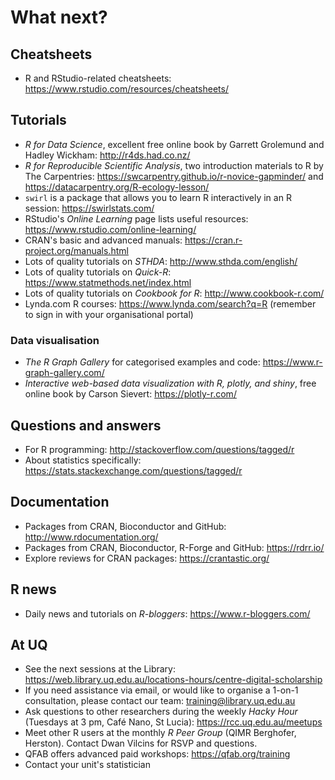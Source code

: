 # What next?

## Cheatsheets

* R and RStudio-related cheatsheets: https://www.rstudio.com/resources/cheatsheets/

## Tutorials

* _R for Data Science_, excellent free online book by Garrett Grolemund and Hadley Wickham: http://r4ds.had.co.nz/
* _R for Reproducible Scientific Analysis_, two introduction materials to R by The Carpentries: https://swcarpentry.github.io/r-novice-gapminder/ and https://datacarpentry.org/R-ecology-lesson/
* `swirl` is a package that allows you to learn R interactively in an R session: https://swirlstats.com/
* RStudio's _Online Learning_ page lists useful resources: https://www.rstudio.com/online-learning/
* CRAN's basic and advanced manuals: https://cran.r-project.org/manuals.html
* Lots of quality tutorials on _STHDA_: http://www.sthda.com/english/
* Lots of quality tutorials on _Quick-R_: https://www.statmethods.net/index.html
* Lots of quality tutorials on _Cookbook for R_: http://www.cookbook-r.com/
* Lynda.com R courses: https://www.lynda.com/search?q=R (remember to sign in with your organisational portal)

### Data visualisation

* _The R Graph Gallery_ for categorised examples and code: https://www.r-graph-gallery.com/
* _Interactive web-based data visualization with R, plotly, and shiny_, free online book by Carson Sievert: https://plotly-r.com/

## Questions and answers

* For R programming: http://stackoverflow.com/questions/tagged/r
* About statistics specifically: https://stats.stackexchange.com/questions/tagged/r

## Documentation

* Packages from CRAN, Bioconductor and GitHub: http://www.rdocumentation.org/
* Packages from CRAN, Bioconductor, R-Forge and GitHub: https://rdrr.io/
* Explore reviews for CRAN packages: https://crantastic.org/

## R news

* Daily news and tutorials on _R-bloggers_: https://www.r-bloggers.com/

## At UQ

* See the next sessions at the Library: https://web.library.uq.edu.au/locations-hours/centre-digital-scholarship
* If you need assistance via email, or would like to organise a 1-on-1 consultation, please contact our team: training@library.uq.edu.au
* Ask questions to other researchers during the weekly _Hacky Hour_ (Tuesdays at 3 pm, Café Nano, St Lucia): https://rcc.uq.edu.au/meetups
* Meet other R users at the monthly _R Peer Group_ (QIMR Berghofer, Herston). Contact Dwan Vilcins for RSVP and questions.
* QFAB offers advanced paid workshops: https://qfab.org/training
* Contact your unit's statistician
